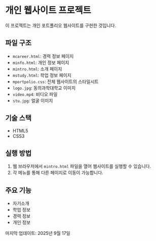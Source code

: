 # 개인 웹사이트 프로젝트

이 프로젝트는 개인 포트폴리오 웹사이트를 구현한 것입니다.

## 파일 구조

- `mcareer.html`: 경력 정보 페이지
- `minfo.html`: 개인 정보 페이지
- `mintro.html`: 소개 페이지
- `mstudy.html`: 학업 정보 페이지
- `mportpolio.css`: 전체 웹사이트의 스타일시트
- `logo.jpg`: 동의과학대학교 이미지
- `video.mp4`: 비디오 파일
- `stu.jpg`: 얼굴 이미지

## 기술 스택

- HTML5
- CSS3

## 실행 방법

1. 웹 브라우저에서 `mintro.html` 파일을 열어 웹사이트를 실행할 수 있습니다.
2. 각 메뉴를 통해 다른 페이지로 이동이 가능합니다.

## 주요 기능

- 자기소개
- 학업 정보
- 경력 정보
- 개인 정보

마지막 업데이트: 2025년 9월 17일
